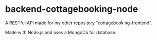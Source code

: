 # backend-cottagebooking-node

A RESTful API made for my other repository "cottagebooking-frontend".

Made with Node.js and uses a MongoDb for database.
